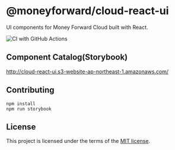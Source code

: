 # @moneyforward/cloud-react-ui

UI components for Money Forward Cloud built with React.

![CI with GitHub Actions](https://github.com/moneyforward/cloud-react-ui/workflows/test/badge.svg)

## Component Catalog(Storybook)

<http://cloud-react-ui.s3-website-ap-northeast-1.amazonaws.com/>

## Contributing

```console
npm install
npm run storybook
```

## License

This project is licensed under the terms of the [MIT license](https://github.com/moneyforward/cloud-react-ui/blob/main/LICENSE.txt).
